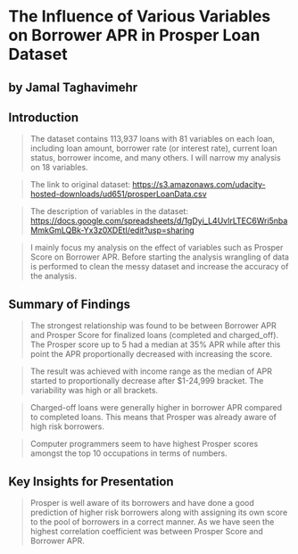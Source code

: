 # The Influence of Various Variables on Borrower APR in Prosper Loan Dataset
## by Jamal Taghavimehr


## Introduction

> The dataset contains 113,937 loans with 81 variables on each loan, including loan amount, borrower rate (or interest rate), current loan status, borrower income, and many others. I will narrow my analysis on 18 variables.

> The link to original dataset: https://s3.amazonaws.com/udacity-hosted-downloads/ud651/prosperLoanData.csv

> The description of variables in the dataset: https://docs.google.com/spreadsheets/d/1gDyi_L4UvIrLTEC6Wri5nbaMmkGmLQBk-Yx3z0XDEtI/edit?usp=sharing

> I mainly focus my analysis on the effect of variables such as Prosper Score on Borrower APR. Before starting the analysis wrangling of data is performed to clean the messy dataset and increase the accuracy of the analysis.

## Summary of Findings

> The strongest relationship was found to be between Borrower APR and Prosper Score for finalized loans (completed and charged_off). The Prosper score up to 5 had a median at 35% APR while after this point the APR proportionally decreased with increasing the score.

> The result was achieved with income range as the median of APR started to proportionally decrease after $1-24,999 bracket. The variability was high or all brackets.

> Charged-off loans were generally higher in borrower APR compared to completed loans. This means that Prosper was already aware of high risk borrowers.

> Computer programmers seem to have highest Prosper scores amongst the top 10 occupations in terms of numbers.


## Key Insights for Presentation

> Prosper is well aware of its borrowers and have done a good prediction of higher risk borrowers along with assigning its own score to the pool of borrowers in a correct manner. As we have seen the highest correlation coefficient was between Prosper Score and Borrower APR.
